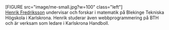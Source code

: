 <div class="byline">
[FIGURE src="image/me-small.jpg?w=100" class="left"]

<div class="byline-text">
<a href="https://github.com/henrikfredriksson">Henrik Fredriksson</a>
        undervisar och forskar i matematik på Blekinge Tekniska Högskola i
        Karlskrona. Henrik studerar även webbprogrammering på BTH och är
        verksam som ledare i Karlskrona Handboll.   
</div>
</div>
